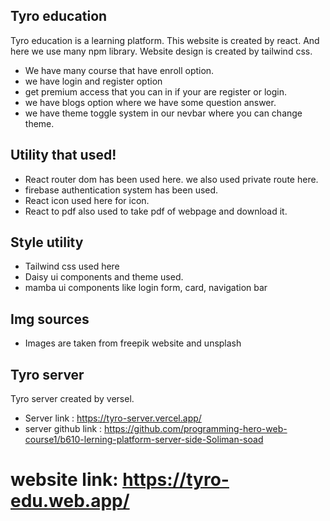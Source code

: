 ## Tyro education 
Tyro education is a learning platform. This website is created by react. And here we use many npm library. Website design is created by tailwind css.

* We have many course that have enroll option.
* we have login and register option
* get premium access that you can in if your are register or login.
* we have blogs option where we have some question answer.
* we have theme toggle system in our nevbar where you can change theme.

## Utility that used!
* React router dom has been used here. we also used private route here.
* firebase authentication  system has been used.
* React icon used here for icon.
* React to pdf also used to take pdf of webpage and download it.

## Style utility
* Tailwind css used here
* Daisy ui components and theme used.
* mamba ui components like login form, card, navigation bar
 
## Img sources
* Images are taken from freepik website  and unsplash 

## Tyro server
Tyro server created by versel.
* Server link : https://tyro-server.vercel.app/
* server github link : https://github.com/programming-hero-web-course1/b610-lerning-platform-server-side-Soliman-soad

# website link: https://tyro-edu.web.app/